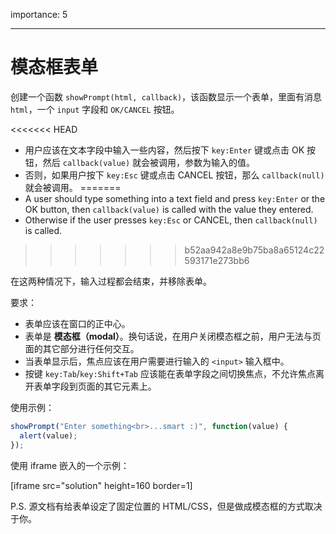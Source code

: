 importance: 5

---

# 模态框表单

创建一个函数 `showPrompt(html, callback)`，该函数显示一个表单，里面有消息 `html`，一个 `input` 字段和 `OK/CANCEL` 按钮。

<<<<<<< HEAD
- 用户应该在文本字段中输入一些内容，然后按下 `key:Enter` 键或点击 OK 按钮，然后 `callback(value)` 就会被调用，参数为输入的值。
- 否则，如果用户按下 `key:Esc` 键或点击 CANCEL 按钮，那么 `callback(null)` 就会被调用。
=======
- A user should type something into a text field and press `key:Enter` or the OK button, then `callback(value)` is called with the value they entered.
- Otherwise if the user presses `key:Esc` or CANCEL, then `callback(null)` is called.
>>>>>>> b52aa942a8e9b75ba8a65124c22593171e273bb6

在这两种情况下，输入过程都会结束，并移除表单。

要求：

- 表单应该在窗口的正中心。
- 表单是 **模态框（modal）**。换句话说，在用户关闭模态框之前，用户无法与页面的其它部分进行任何交互。
- 当表单显示后，焦点应该在用户需要进行输入的 `<input>` 输入框中。
- 按键 `key:Tab`/`key:Shift+Tab` 应该能在表单字段之间切换焦点，不允许焦点离开表单字段到页面的其它元素上。

使用示例：

```js
showPrompt("Enter something<br>...smart :)", function(value) {
  alert(value);
});
```

使用 iframe 嵌入的一个示例：

[iframe src="solution" height=160 border=1]

P.S. 源文档有给表单设定了固定位置的 HTML/CSS，但是做成模态框的方式取决于你。
